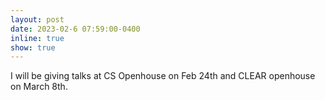 ```yaml
---
layout: post
date: 2023-02-6 07:59:00-0400
inline: true
show: true
---
```


I will be giving talks at CS Openhouse on Feb 24th and CLEAR openhouse on March 8th.
